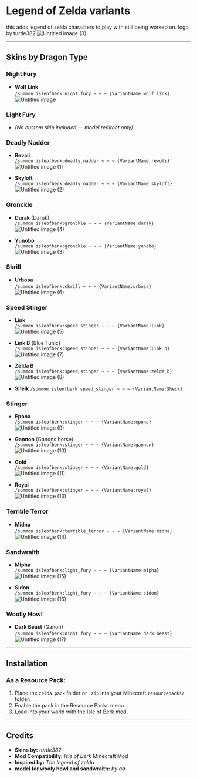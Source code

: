 # Legend of Zelda variants

this adds legend of zelda characters to play with still being worked on.
logo by turtle382
![Untitled image (3)](https://github.com/user-attachments/assets/c4a590a6-7a44-4a19-845f-30af06357d39)
 
---

## Skins by Dragon Type

### Night Fury
- **Wolf Link**  
  `/summon isleofberk:night_fury ~ ~ ~ {VariantName:wolf_link}`
![Untitled image](https://github.com/user-attachments/assets/667d38c3-d1f4-482d-a345-f73c80f940ec)






### Light Fury
- *(No custom skin included — model redirect only)*

### Deadly Nadder
- **Revali**  
  `/summon isleofberk:deadly_nadder ~ ~ ~ {VariantName:revoli}`
![Untitled image (1)](https://github.com/user-attachments/assets/90aa211c-8ccb-442b-95de-c48a59fd4813)

- **Skyloft**  
  `/summon isleofberk:deadly_nadder ~ ~ ~ {VariantName:skyloft}`
![Untitled image (2)](https://github.com/user-attachments/assets/70d667d7-0212-440b-9c49-4e553471538e)



### Gronckle
- **Durak** (Daruk)  
  `/summon isleofberk:gronckle ~ ~ ~ {VariantName:durak}`
![Untitled image (4)](https://github.com/user-attachments/assets/4013d09c-203f-4e76-9ec2-39a76d012d70)


- **Yunobo**  
  `/summon isleofberk:gronckle ~ ~ ~ {VariantName:yunobo}`
![Untitled image (3)](https://github.com/user-attachments/assets/ca3c216d-1392-48f1-b3af-18439764c1fb)



### Skrill
- **Urbosa**  
  `/summon isleofberk:skrill ~ ~ ~ {VariantName:urbosa}`
![Untitled image (6)](https://github.com/user-attachments/assets/248f53e4-4992-4ab9-a54c-b4e746e51fab)



### Speed Stinger
- **Link**  
  `/summon isleofberk:speed_stinger ~ ~ ~ {VariantName:link}`
![Untitled image (5)](https://github.com/user-attachments/assets/0c315219-9bd9-4ca6-b2b0-90333732300e)

- **Link B** (Blue Tunic)  
  `/summon isleofberk:speed_stinger ~ ~ ~ {VariantName:link_b}`
![Untitled image (7)](https://github.com/user-attachments/assets/00de5999-53d8-4c9e-9481-fc4de55e1cde)

- **Zelda B**  
  `/summon isleofberk:speed_stinger ~ ~ ~ {VariantName:zelda_b}`
![Untitled image (8)](https://github.com/user-attachments/assets/7a87b1a0-4264-41c2-b92b-db9a65a0ad49)

- **Sheik** 
  `/summon isleofberk:speed_stinger ~ ~ ~ {VariantName:Sheik}`


### Stinger
- **Epona**  
  `/summon isleofberk:stinger ~ ~ ~ {VariantName:epona}`
![Untitled image (9)](https://github.com/user-attachments/assets/57976649-2ca5-4d47-8e33-21a5b447c062)

- **Gannon** (Ganons horse)  
  `/summon isleofberk:stinger ~ ~ ~ {VariantName:gannon}`
![Untitled image (10)](https://github.com/user-attachments/assets/4d54d11f-38b1-43a9-89ae-2b44cba4538f)

- **Gold**  
  `/summon isleofberk:stinger ~ ~ ~ {VariantName:gold}`
![Untitled image (11)](https://github.com/user-attachments/assets/f4cf5219-25e6-4786-90ce-cfd6bff6ed78)

- **Royal**  
  `/summon isleofberk:stinger ~ ~ ~ {VariantName:royal}`
![Untitled image (13)](https://github.com/user-attachments/assets/59d8ed46-70d2-4102-921b-5b03dbe3a5be)


### Terrible Terror
- **Midna**  
  `/summon isleofberk:terrible_terror ~ ~ ~ {VariantName:midna}`
![Untitled image (14)](https://github.com/user-attachments/assets/bb4920ea-971f-4bf4-a4ac-7de1828356cf)


### Sandwraith
- **Mipha**  
  `/summon isleofberk:light_fury ~ ~ ~ {VariantName:mipha}`
![Untitled image (15)](https://github.com/user-attachments/assets/95f203cd-25bc-4444-b146-57a1189dfa22)

- **Sidon**  
  `/summon isleofberk:light_fury ~ ~ ~ {VariantName:sidon}`
![Untitled image (16)](https://github.com/user-attachments/assets/f114b209-10f4-43a6-bbee-2f5667d574b3)


### Woolly Howl
- **Dark Beast** (Ganon)  
  `/summon isleofberk:night_fury ~ ~ ~ {VariantName:dark_beast}`
![Untitled image (17)](https://github.com/user-attachments/assets/9c50aadb-8bd0-4f3a-9ccd-a25883b16dd4)


---

## Installation

### As a Resource Pack:
1. Place the `zelda pack` folder or `.zip` into your Minecraft `resourcepacks/` folder.
2. Enable the pack in the Resource Packs menu.
3. Load into your world with the Isle of Berk mod.


---

## Credits

- **Skins by:** *turtle382*  
- **Mod Compatibility:** *Isle of Berk* Minecraft Mod  
- **Inspired by:** *The legend of zelda*
- **model for wooly howl and sandwraith:** *by aa*
